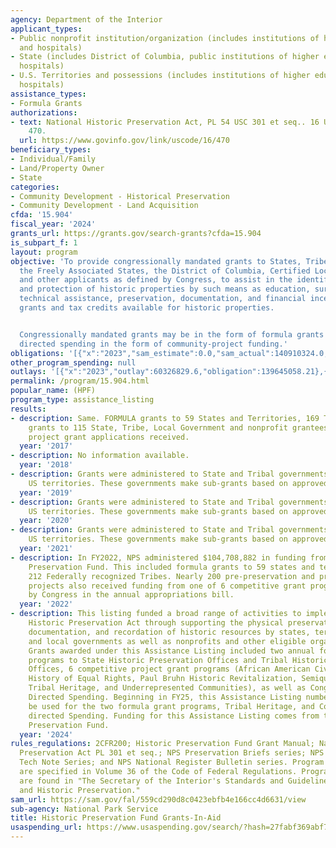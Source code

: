 ```yaml
---
agency: Department of the Interior
applicant_types:
- Public nonprofit institution/organization (includes institutions of higher education
  and hospitals)
- State (includes District of Columbia, public institutions of higher education and
  hospitals)
- U.S. Territories and possessions (includes institutions of higher education and
  hospitals)
assistance_types:
- Formula Grants
authorizations:
- text: National Historic Preservation Act, PL 54 USC 301 et seq.. 16 U.S.C. &sect;
    470.
  url: https://www.govinfo.gov/link/uscode/16/470
beneficiary_types:
- Individual/Family
- Land/Property Owner
- State
categories:
- Community Development - Historical Preservation
- Community Development - Land Acquisition
cfda: '15.904'
fiscal_year: '2024'
grants_url: https://grants.gov/search-grants?cfda=15.904
is_subpart_f: 1
layout: program
objective: 'To provide congressionally mandated grants to States, Tribes, Territories,
  the Freely Associated States, the District of Columbia, Certified Local Governments,
  and other applicants as defined by Congress, to assist in the identification, evaluation,
  and protection of historic properties by such means as education, survey, planning,
  technical assistance, preservation, documentation, and financial incentives like
  grants and tax credits available for historic properties.


  Congressionally mandated grants may be in the form of formula grants or congressionally
  directed spending in the form of community-project funding.'
obligations: '[{"x":"2023","sam_estimate":0.0,"sam_actual":140910324.0,"usa_spending_actual":137182749.08},{"x":"2024","sam_estimate":0.0,"sam_actual":89574494.0,"usa_spending_actual":132262296.12},{"x":"2025","sam_estimate":0.0,"sam_actual":120000000.0,"usa_spending_actual":-18559.73}]'
other_program_spending: null
outlays: '[{"x":"2023","outlay":60326829.6,"obligation":139645058.21},{"x":"2024","outlay":12752280.99,"obligation":134328846.0},{"x":"2025","outlay":0.0,"obligation":0.0}]'
permalink: /program/15.904.html
popular_name: (HPF)
program_type: assistance_listing
results:
- description: Same. FORMULA grants to 59 States and Territories, 169 Tribes; PROJECT
    grants to 115 State, Tribe, Local Government and nonprofit grantees. Over 450
    project grant applications received.
  year: '2017'
- description: No information available.
  year: '2018'
- description: Grants were administered to State and Tribal governments, along with
    US territories. These governments make sub-grants based on approved plans.
  year: '2019'
- description: Grants were administered to State and Tribal governments, along with
    US territories. These governments make sub-grants based on approved plans.
  year: '2020'
- description: Grants were administered to State and Tribal governments, along with
    US territories. These governments make sub-grants based on approved plans.
  year: '2021'
- description: In FY2022, NPS administered $104,708,882 in funding from the Historic
    Preservation Fund. This included formula grants to 59 states and territories and
    212 Federally recognized Tribes. Nearly 200 pre-preservation and preservation
    projects also received funding from one of 6 competitive grant programs established
    by Congress in the annual appropriations bill.
  year: '2022'
- description: This listing funded a broad range of activities to implement the National
    Historic Preservation Act through supporting the physical preservation, rehabilitation,
    documentation, and recordation of historic resources by states, territorial, tribal,
    and local governments as well as nonprofits and other eligible organizations.
    Grants awarded under this Assistance Listing included two annual formula grant
    programs to State Historic Preservation Offices and Tribal Historic Preservation
    Offices, 6 competitive project grant programs (African American Civil Rights,
    History of Equal Rights, Paul Bruhn Historic Revitalization, Semiquincentennial,
    Tribal Heritage, and Underrepresented Communities), as well as Congressionally
    Directed Spending. Beginning in FY25, this Assistance Listing number will only
    be used for the two formula grant programs, Tribal Heritage, and Congressionally
    directed Spending. Funding for this Assistance Listing comes from the Historic
    Preservation Fund.
  year: '2024'
rules_regulations: 2CFR200; Historic Preservation Fund Grant Manual; National Historic
  Preservation Act PL 301 et seq.; NPS Preservation Briefs series; NPS Preservation
  Tech Note Series; and NPS National Register Bulletin series. Program regulations
  are specified in Volume 36 of the Code of Federal Regulations. Program standards
  are found in "The Secretary of the Interior's Standards and Guidelines for Archeology
  and Historic Preservation."
sam_url: https://sam.gov/fal/559cd290d8c0423ebfb4e166cc4d6631/view
sub-agency: National Park Service
title: Historic Preservation Fund Grants-In-Aid
usaspending_url: https://www.usaspending.gov/search/?hash=27fabf369abf796e8872272758a0ee73
---
```

